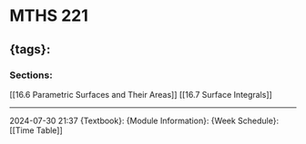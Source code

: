 # MTHS 221
{tags}:
--- 
### Sections:

[[16.6 Parametric Surfaces and Their Areas]]
[[16.7 Surface Integrals]]

--- 
2024-07-30
21:37
{Textbook}:
{Module Information}:
{Week Schedule}: [[Time Table]]